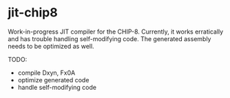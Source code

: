 # jit-chip8

Work-in-progress JIT compiler for the CHIP-8. Currently, it works erratically and has trouble handling self-modifying code. The generated assembly needs to be optimized as well.

TODO:

 - compile Dxyn, Fx0A
 - optimize generated code
 - handle self-modifying code
